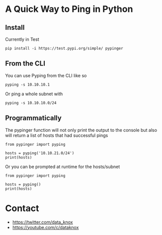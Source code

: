 # A Quick Way to Ping in Python

## Install
Currently in Test
```
pip install -i https://test.pypi.org/simple/ pypinger
```

## From the CLI

You can use Pyping from the CLI like so
```
pyping -s 10.10.10.1
```
Or ping a whole subnet with
```
pyping -s 10.10.10.0/24
```

## Programmatically 

The pypinger function will not only print the output to the console but also will return a list of hosts that had successful pings
```
from pypinger import pyping

hosts = pyping('10.10.21.0/24')
print(hosts)
```
Or you can be prompted at runtime for the hosts/subnet
```
from pypinger import pyping

hosts = pyping()
print(hosts)
```

# Contact
- https://twitter.com/data_knox
- https://youtube.com/c/dataknox